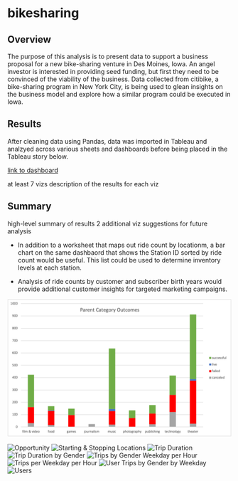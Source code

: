 # bikesharing

## Overview

The purpose of this analysis is to present data to support a business proposal for a new bike-sharing venture in Des Moines, Iowa. An angel investor is interested in providing seed funding, but first they need to be convinced of the viability of the business. Data collected from citibike, a bike-sharing program in New York City, is being used to glean insights on the business model and explore how a similar program could be executed in Iowa.

## Results

After cleaning data using Pandas, data was imported in Tableau and analzyed across various sheets and dashboards before being placed in the Tableau story below.

[link to dashboard](https://public.tableau.com/app/profile/sean3063/viz/CitiBikeChallenge_16236031764730/CitiBikePresentation "link to dashboard")




at least 7 vizs
description of the results for each viz

## Summary
high-level summary of results 
2 additional viz suggestions for future analysis

- In addition to a worksheet that maps out ride count by locationm, a bar chart on the same dashbaord that shows the Station ID sorted by ride count would be useful. This list could be used to determine inventory levels at each station. 

- Analysis of ride counts by customer and subscriber birth years would provide additional customer insights for targeted marketing campaigns. 




![Parent Category Outcomes](https://github.com/tysonseang/kickstarter-analysis/blob/main/Resources/Parent%20Category%20Outcomes%20Chart.png)

![Opportunity]()
![Starting & Stopping Locations]()
![Trip Duration]()
![Trip Duration by Gender]()
![Trips by Gender Weekday per Hour]()
![Trips per Weekday per Hour]()
![User Trips by Gender by Weekday]()
![Users]()